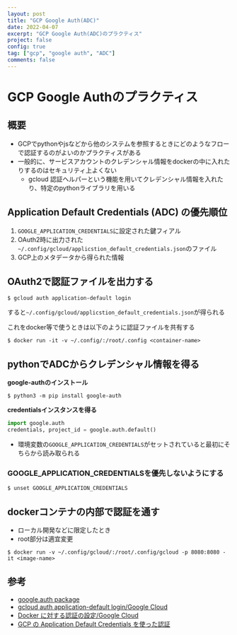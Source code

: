 ```yaml
---
layout: post 
title: "GCP Google Auth(ADC)"
date: 2022-04-07
excerpt: "GCP Google Auth(ADC)のプラクティス"
project: false
config: true
tag: ["gcp", "google auth", "ADC"]
comments: false
---
```


# GCP Google Authのプラクティス

## 概要
 - GCPでpythonやjsなどから他のシステムを参照するときにどのようなフローで認証するのがよいのかプラクティスがある
 - 一般的に、サービスアカウントのクレデンシャル情報をdockerの中に入れたりするのはセキュリティ上よくない
   - gcloud 認証ヘルパーという機能を用いてクレデンシャル情報を入れたり、特定のpythonライブラリを用いる

## Application Default Credentials (ADC) の優先順位
 1. `GOOGLE_APPLICATION_CREDENTIALS`に設定された鍵フィアル
 2. OAuth2時に出力された`~/.config/gcloud/applicstion_default_credentials.json`のファイル
 3. GCP上のメタデータから得られた情報

## OAuth2で認証ファイルを出力する

```console
$ gcloud auth application-default login
```
すると`~/.config/gcloud/applicstion_default_credentials.json`が得られる

これをdocker等で使うときは以下のように認証ファイルを共有する
```console
$ docker run -it -v ~/.config/:/root/.config <container-name>
```

## pythonでADCからクレデンシャル情報を得る

**google-authのインストール**  
```console
$ python3 -m pip install google-auth
```

**credentialsインスタンスを得る**  
```python
import google.auth
credentials, project_id = google.auth.default()
```
 - 環境変数の`GOOGLE_APPLICATION_CREDENTIALS`がセットされていると最初にそちらから読み取られる
 
### GOOGLE_APPLICATION_CREDENTIALSを優先しないようにする

```console
$ unset GOOGLE_APPLICATION_CREDENTIALS
```

## dockerコンテナの内部で認証を通す
 - ローカル開発などに限定したとき
 - root部分は適宜変更

```console
$ docker run -v ~/.config/gcloud/:/root/.config/gcloud -p 8080:8080 -it <image-name>
```

## 参考
 - [google.auth package](https://google-auth.readthedocs.io/en/master/reference/google.auth.html)
 - [gcloud auth application-default login/Google Cloud](https://cloud.google.com/sdk/gcloud/reference/auth/application-default/login)
 - [Docker に対する認証の設定/Google Cloud](https://cloud.google.com/artifact-registry/docs/docker/authentication#gcloud-helper)
 - [GCP の Application Default Credentials を使った認証](https://blog.pokutuna.com/entry/application-default-credentials)
